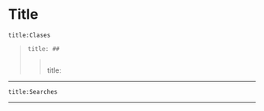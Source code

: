 <div class="head"><h1>Title</h1></div>

````ad-danger
title:Clases
````
> ```ad-example
> title: ## 
>```
>>> ```ad-info
>> title: 
>> 
<hr> 

````ad-danger
title:Searches
````
<hr> 